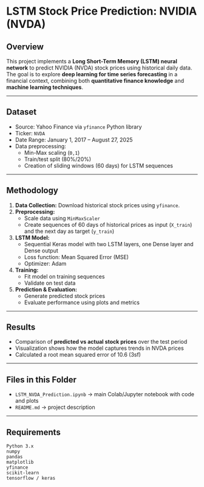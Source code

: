 # LSTM Stock Price Prediction: NVIDIA (NVDA)

## Overview
This project implements a **Long Short-Term Memory (LSTM) neural network** to predict NVIDIA (NVDA) stock prices using historical daily data.  
The goal is to explore **deep learning for time series forecasting** in a financial context, combining both **quantitative finance knowledge** and **machine learning techniques**.

---

## Dataset
- Source: Yahoo Finance via `yfinance` Python library  
- Ticker: `NVDA`  
- Date Range: January 1, 2017 – August 27, 2025  
- Data preprocessing:  
  - Min-Max scaling (`0,1`)  
  - Train/test split (80%/20%)  
  - Creation of sliding windows (60 days) for LSTM sequences  

---

## Methodology
1. **Data Collection:** Download historical stock prices using `yfinance`.  
2. **Preprocessing:**  
   - Scale data using `MinMaxScaler`  
   - Create sequences of 60 days of historical prices as input (`X_train`) and the next day as target (`y_train`)  
3. **LSTM Model:**  
   - Sequential Keras model with two LSTM layers, one Dense layer and Dense output  
   - Loss function: Mean Squared Error (MSE)  
   - Optimizer: Adam  
4. **Training:**  
   - Fit model on training sequences  
   - Validate on test data  
5. **Prediction & Evaluation:**  
   - Generate predicted stock prices  
   - Evaluate performance using plots and metrics  

---

## Results
- Comparison of **predicted vs actual stock prices** over the test period  
- Visualization shows how the model captures trends in NVDA prices  
- Calculated a root mean squared error of 10.6 (3sf)

---

## Files in this Folder
- `LSTM_NVDA_Prediction.ipynb` → main Colab/Jupyter notebook with code and plots  
- `README.md` → project description

---

## Requirements
```text
Python 3.x
numpy
pandas
matplotlib
yfinance
scikit-learn
tensorflow / keras

